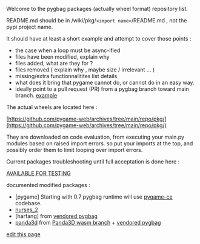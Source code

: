 Welcome to the pygbag packages (actually wheel format) repository list.

README.md should be in  /wiki/pkg/`<import name>`/README.md , not the pypi project name.
  
It should have at least a short example and attempt to cover those points :  
- the case when a loop must be async-ified
- files have been modified, explain why
- files added, what are they for ?
- files removed ( explain why , maybe size / irrelevant ... )
- missing/extra functionnalitites list details
- what does it bring that pygame cannot do, or cannot do in an easy way.
- ideally point to a pull request (PR) from a pygbag branch toward main branch. [example](https://github.com/pmp-p/nurses_2-wasm/pull/1/files)

The actual wheels are located here :

[https://github.com/pygame-web/archives/tree/main/repo/pkg/](https://github.com/pygame-web/archives/tree/main/repo/pkg/)

They are downloaded on code evaluation, from executing your main.py modules based on raised import errors.
so put your imports at the top, and possibly order them to limit looping over import errors.

Current packages troubleshooting until full acceptation is done here :

[AVAILABLE FOR TESTING](https://github.com/pygame-web/pkg-porting-wasm/issues?q=is%3Aissue+is%3Aopen+label%3A%22AVAIL+FOR+TESTING%22)




documented modified packages :


 - [pygame] Starting with 0.7 pygbag runtime will use [pygame-ce](https://github.com/pygame-community/pygame-ce) codebase.
 - [nurses_2](https://pygame-web.github.io/wiki/pkg/nurses_2/)
 - [harfang] from [vendored pygbag](https://github.com/harfang3d/harfang-wasm)
 - [panda3d](https://pygame-web.github.io/wiki/pkg/panda3d/) from [Panda3D wasm branch](https://github.com/panda3d/panda3d/tree/webgl-port) + [vendored pygbag](https://github.com/pmp-p/panda3d-wasm)
 

[edit this page](https://github.com/pygame-web/pygame-web.github.io/edit/main/wiki/pkg/README.md)
